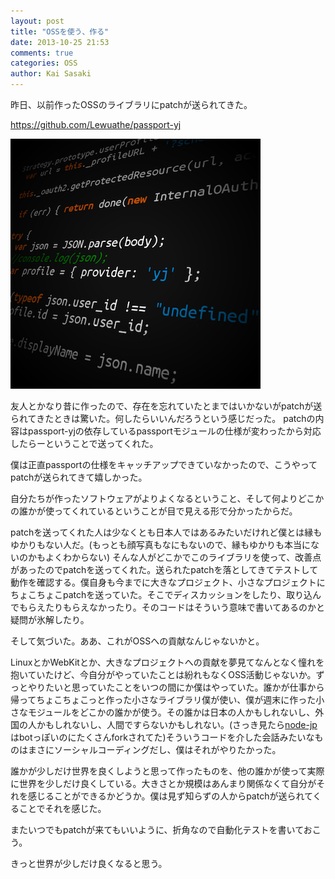 ```yaml
---
layout: post
title: "OSSを使う、作る"
date: 2013-10-25 21:53
comments: true
categories: OSS
author: Kai Sasaki
---
```


昨日、以前作ったOSSのライブラリにpatchが送られてきた。

https://github.com/Lewuathe/passport-yj

![passport-yj](/images/posts/2013-10-25-oss/code.png)

友人とかなり昔に作ったので、存在を忘れていたとまではいかないがpatchが送られてきたときは驚いた。何したらいいんだろうという感じだった。
patchの内容はpassport-yjの依存しているpassportモジュールの仕様が変わったから対応したらーということで送ってくれた。

僕は正直passportの仕様をキャッチアップできていなかったので、こうやってpatchが送られてきて嬉しかった。

自分たちが作ったソフトウェアがよりよくなるということ、そして何よりどこかの誰かが使ってくれているということが目で見える形で分かったからだ。

patchを送ってくれた人は少なくとも日本人ではあるみたいだけれど僕とは縁もゆかりもない人だ。(もっとも顔写真もなにもないので、縁もゆかりも本当にないのかもよくわからない)
そんな人がどこかでこのライブラリを使って、改善点があったのでpatchを送ってくれた。送られたpatchを落としてきてテストして動作を確認する。僕自身も今までに大きなプロジェクト、小さなプロジェクトにちょこちょこpatchを送っていた。そこでディスカッションをしたり、取り込んでもらえたりもらえなかったり。そのコードはそういう意味で書いてあるのかと疑問が氷解したり。

そして気づいた。ああ、これがOSSへの貢献なんじゃないかと。

LinuxとかWebKitとか、大きなプロジェクトへの貢献を夢見てなんとなく憧れを抱いていたけど、今自分がやっていたことは紛れもなくOSS活動じゃないか。ずっとやりたいと思っていたことをいつの間にか僕はやっていた。誰かが仕事から帰ってちょこちょこっと作った小さなライブラリ僕が使い、僕が週末に作った小さなモジュールをどこかの誰かが使う。その誰かは日本の人かもしれないし、外国の人かもしれないし、人間ですらないかもしれない。(さっき見たら[node-jp](https://github.com/Lewuathe/node-jp)はbotっぽいのにたくさんforkされてた)そういうコードを介した会話みたいなものはまさにソーシャルコーディングだし、僕はそれがやりたかった。

誰かが少しだけ世界を良くしようと思って作ったものを、他の誰かが使って実際に世界を少しだけ良くしている。大きさとか規模はあんまり関係なくて自分がそれを感じることができるかどうか。僕は見ず知らずの人からpatchが送られてくることでそれを感じた。

またいつでもpatchが来てもいいように、折角なので自動化テストを書いておこう。

きっと世界が少しだけ良くなると思う。



